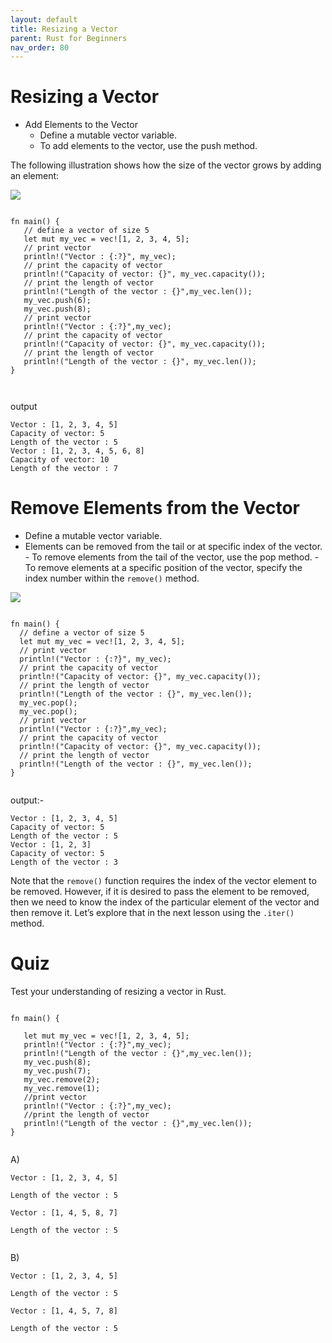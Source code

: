 ```yaml
---
layout: default
title: Resizing a Vector
parent: Rust for Beginners
nav_order: 80
---
```


# Resizing a Vector

- Add Elements to the Vector 
   - Define a mutable vector variable.
   - To add elements to the vector, use the push method.

The following illustration shows how the size of the vector grows by adding an element:

![](https://raw.githubusercontent.com/sangam14/RustLabs/master/img/push-vector.png)

```

fn main() {
   // define a vector of size 5
   let mut my_vec = vec![1, 2, 3, 4, 5];
   // print vector
   println!("Vector : {:?}", my_vec);
   // print the capacity of vector
   println!("Capacity of vector: {}", my_vec.capacity());
   // print the length of vector
   println!("Length of the vector : {}",my_vec.len());
   my_vec.push(6);
   my_vec.push(8); 
   // print vector
   println!("Vector : {:?}",my_vec);
   // print the capacity of vector
   println!("Capacity of vector: {}", my_vec.capacity());
   // print the length of vector
   println!("Length of the vector : {}", my_vec.len());
}



```

output 

```
Vector : [1, 2, 3, 4, 5]
Capacity of vector: 5
Length of the vector : 5
Vector : [1, 2, 3, 4, 5, 6, 8]
Capacity of vector: 10
Length of the vector : 7

```

# Remove Elements from the Vector 
 - Define a mutable vector variable.
 - Elements can be removed from the tail or at specific index of the vector.
       - To remove elements from the tail of the vector, use the pop method.
       - To remove elements at a specific position of the vector, specify the index number within the `remove()` method.
           
 ![](https://raw.githubusercontent.com/sangam14/RustLabs/master/img/remove-vector.png) 
 

 ```
 
 fn main() {
   // define a vector of size 5
   let mut my_vec = vec![1, 2, 3, 4, 5];
   // print vector
   println!("Vector : {:?}", my_vec);
   // print the capacity of vector
   println!("Capacity of vector: {}", my_vec.capacity());
   // print the length of vector
   println!("Length of the vector : {}", my_vec.len());
   my_vec.pop();
   my_vec.pop(); 
   // print vector
   println!("Vector : {:?}",my_vec);
   // print the capacity of vector
   println!("Capacity of vector: {}", my_vec.capacity());
   // print the length of vector
   println!("Length of the vector : {}", my_vec.len());
}
 

 ```
 
 output:-
 
 ```
 Vector : [1, 2, 3, 4, 5]
Capacity of vector: 5
Length of the vector : 5
Vector : [1, 2, 3]
Capacity of vector: 5
Length of the vector : 3
 
 ```
 
 Note that the `remove()` function requires the index of the vector element to be removed. However, if it is desired to pass the element to be removed, 
 then we need to know the index of the particular element of the vector and then remove it. Let’s explore that in the next lesson using the `.iter()` method.


# Quiz 

Test your understanding of resizing a vector in Rust.


```

fn main() {
  
   let mut my_vec = vec![1, 2, 3, 4, 5];
   println!("Vector : {:?}",my_vec);
   println!("Length of the vector : {}",my_vec.len());
   my_vec.push(8);
   my_vec.push(7);
   my_vec.remove(2);
   my_vec.remove(1); 
   //print vector
   println!("Vector : {:?}",my_vec);
   //print the length of vector
   println!("Length of the vector : {}",my_vec.len());
}
 
   ```
   
A) 

```
Vector : [1, 2, 3, 4, 5]

Length of the vector : 5

Vector : [1, 4, 5, 8, 7]

Length of the vector : 5


```
B) 

```
Vector : [1, 2, 3, 4, 5]

Length of the vector : 5

Vector : [1, 4, 5, 7, 8]

Length of the vector : 5


```



       
             
       
       
       
       
       

